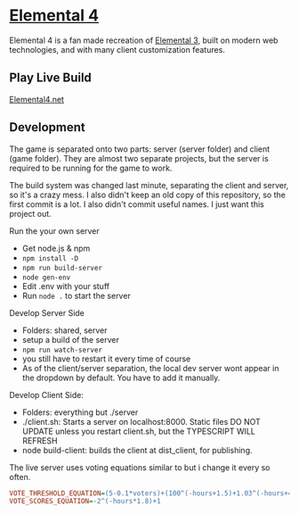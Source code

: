 # [Elemental 4](https://elemental4.net)
Elemental 4 is a fan made recreation of [Elemental 3](http://htwins.net/elem3/), built on modern web
technologies, and with many client customization features.

## Play Live Build
[Elemental4.net](https://elemental4.net)

## Development
The game is separated onto two parts: server (server folder) and client (game folder). They are
almost two separate projects, but the server is required to be running for the game to work.

The build system was changed last minute, separating the client and server, so it's a crazy mess. I
also didn't keep an old copy of this repository, so the first commit is a lot. I also didn't commit
useful names. I just want this project out.

Run the your own server
- Get node.js & npm
- `npm install -D`
- `npm run build-server`
- `node gen-env`
- Edit .env with your stuff
- Run `node .` to start the server

Develop Server Side
- Folders: shared, server
- setup a build of the server
- `npm run watch-server`
- you still have to restart it every time of course
- As of the client/server separation, the local dev server wont appear in the dropdown by default. You have to add it manually.

Develop Client Side:
- Folders: everything but ./server
- ./client.sh: Starts a server on localhost:8000. Static files DO NOT UPDATE unless you restart client.sh, but the TYPESCRIPT WILL REFRESH
- node build-client: builds the client at dist_client, for publishing.

The live server uses voting equations similar to but i change it every so often.
```ini
VOTE_THRESHOLD_EQUATION=(5-0.1*voters)+(100^(-hours+1.5)+1.03^(-hours+48))
VOTE_SCORES_EQUATION=-2^(-hours*1.8)+1
```
